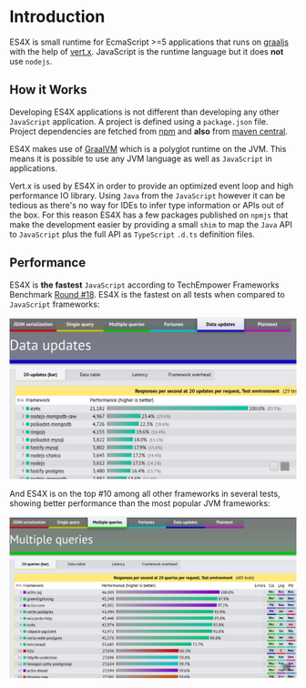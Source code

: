 # Introduction

ES4X is small runtime for EcmaScript >=5 applications that runs on [graaljs](https://github.com/graalvm/graaljs) with
the help of [vert.x](https://vertx.io). JavaScript is the runtime language but it does **not** use `nodejs`.

## How it Works

Developing ES4X applications is not different than developing any other `JavaScript` application. A project is defined
using a `package.json` file. Project dependencies are fetched from [npm](https://www.npmjs.com/) and **also** from
[maven central](https://search.maven.org/).

ES4X makes use of [GraalVM](https://www.graalvm.org) which is a polyglot runtime on the JVM. This means it is possible
to use any JVM language as well as `JavaScript` in applications.

Vert.x is used by ES4X in order to provide an optimized event loop and high performance IO library. Using `Java` from
the `JavaScript` however it can be tedious as there's no way for IDEs to infer type information or APIs out of the box.
For this reason ES4X has a few packages published on `npmjs` that make the development easier by providing a small
`shim` to map the `Java` API to `JavaScript` plus the full API as `TypeScript` `.d.ts` definition files.


## Performance

ES4X is **the fastest** `JavaScript` according to TechEmpower Frameworks Benchmark
[Round #18](https://www.techempower.com/benchmarks/#section=data-r18). ES4X is the fastest on all tests when compared to
`JavaScript` frameworks:

![round-18-js](./res/round-18-js.png)

And ES4X is on the top #10 among all other frameworks in several tests, showing better performance than the most popular
JVM frameworks:

![round-18-js](./res/round-18.png)
